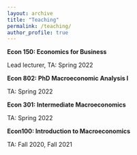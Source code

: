 ```yaml
---
layout: archive
title: "Teaching"
permalink: /teaching/
author_profile: true
---
```



__Econ 150: Economics for Business__

Lead lecturer, TA: Spring 2022


__Econ 802: PhD Macroeconomic Analysis I__

TA: Spring 2022


__Econ 301: Intermediate Macroeconomics__

TA: Spring 2022


__Econ100: Introduction to Macroeconomics__

TA: Fall 2020, Fall 2021
